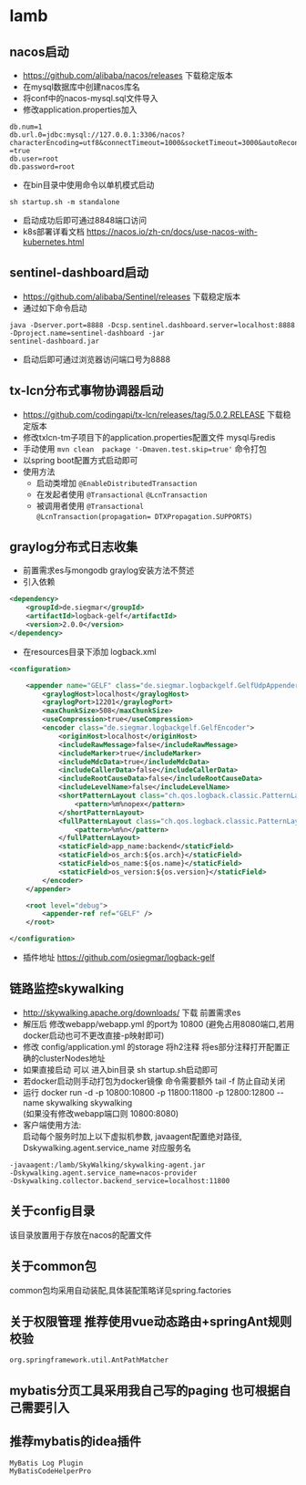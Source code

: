 # lamb
## nacos启动
* https://github.com/alibaba/nacos/releases 下载稳定版本  
* 在mysql数据库中创建nacos库名  
* 将conf中的nacos-mysql.sql文件导入
* 修改application.properties加入
```
db.num=1
db.url.0=jdbc:mysql://127.0.0.1:3306/nacos?characterEncoding=utf8&connectTimeout=1000&socketTimeout=3000&autoReconnect
=true
db.user=root
db.password=root
```
* 在bin目录中使用命令以单机模式启动
```
sh startup.sh -m standalone
```
* 启动成功后即可通过8848端口访问  
* k8s部署详看文档 https://nacos.io/zh-cn/docs/use-nacos-with-kubernetes.html
## sentinel-dashboard启动
* https://github.com/alibaba/Sentinel/releases 下载稳定版本  
* 通过如下命令启动
```
java -Dserver.port=8888 -Dcsp.sentinel.dashboard.server=localhost:8888 -Dproject.name=sentinel-dashboard -jar 
sentinel-dashboard.jar
```
* 启动后即可通过浏览器访问端口号为8888
## tx-lcn分布式事物协调器启动
* https://github.com/codingapi/tx-lcn/releases/tag/5.0.2.RELEASE 下载稳定版本  
* 修改txlcn-tm子项目下的application.properties配置文件 mysql与redis
* 手动使用 ```mvn clean  package '-Dmaven.test.skip=true'``` 命令打包
* 以spring boot配置方式启动即可
* 使用方法
	* 启动类增加 ```@EnableDistributedTransaction```
	* 在发起者使用 ```@Transactional``` ```@LcnTransaction```
	* 被调用者使用 ```@Transactional```  
	```@LcnTransaction(propagation= DTXPropagation.SUPPORTS)```
## graylog分布式日志收集
* 前置需求es与mongodb graylog安装方法不赘述
* 引入依赖
```xml
<dependency>
    <groupId>de.siegmar</groupId>
    <artifactId>logback-gelf</artifactId>
    <version>2.0.0</version>
</dependency>
```
* 在resources目录下添加 logback.xml
```xml
<configuration>

    <appender name="GELF" class="de.siegmar.logbackgelf.GelfUdpAppender">
        <graylogHost>localhost</graylogHost>
        <graylogPort>12201</graylogPort>
        <maxChunkSize>508</maxChunkSize>
        <useCompression>true</useCompression>
        <encoder class="de.siegmar.logbackgelf.GelfEncoder">
            <originHost>localhost</originHost>
            <includeRawMessage>false</includeRawMessage>
            <includeMarker>true</includeMarker>
            <includeMdcData>true</includeMdcData>
            <includeCallerData>false</includeCallerData>
            <includeRootCauseData>false</includeRootCauseData>
            <includeLevelName>false</includeLevelName>
            <shortPatternLayout class="ch.qos.logback.classic.PatternLayout">
                <pattern>%m%nopex</pattern>
            </shortPatternLayout>
            <fullPatternLayout class="ch.qos.logback.classic.PatternLayout">
                <pattern>%m%n</pattern>
            </fullPatternLayout>
            <staticField>app_name:backend</staticField>
            <staticField>os_arch:${os.arch}</staticField>
            <staticField>os_name:${os.name}</staticField>
            <staticField>os_version:${os.version}</staticField>
        </encoder>
    </appender>

    <root level="debug">
        <appender-ref ref="GELF" />
    </root>

</configuration>
```
* 插件地址 https://github.com/osiegmar/logback-gelf
## 链路监控skywalking
* http://skywalking.apache.org/downloads/ 下载 前置需求es
* 解压后 修改webapp/webapp.yml 的port为 10800 (避免占用8080端口,若用docker启动也可不更改直接-p映射即可)
* 修改 config/application.yml 的storage 将h2注释  将es部分注释打开配置正确的clusterNodes地址
* 如果直接启动 可以 进入bin目录  sh startup.sh启动即可 
* 若docker启动则手动打包为docker镜像 命令需要额外 tail -f 防止自动关闭
* 运行 docker run -d -p  10800:10800 -p 11800:11800 -p 12800:12800  --name skywalking skywalking  
(如果没有修改webapp端口则 10800:8080)
* 客户端使用方法:  
启动每个服务时加上以下虚拟机参数, javaagent配置绝对路径, Dskywalking.agent.service_name 对应服务名
```
-javaagent:/lamb/SkyWalking/skywalking-agent.jar
-Dskywalking.agent.service_name=nacos-provider
-Dskywalking.collector.backend_service=localhost:11800
```
## 关于config目录
该目录放置用于存放在nacos的配置文件
## 关于common包
common包均采用自动装配,具体装配策略详见spring.factories
## 关于权限管理 推荐使用vue动态路由+springAnt规则校验  
```org.springframework.util.AntPathMatcher```
## mybatis分页工具采用我自己写的paging 也可根据自己需要引入
## 推荐mybatis的idea插件 
```MyBatis Log Plugin ```  
```MyBatisCodeHelperPro```